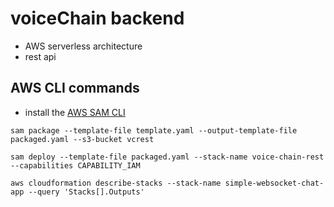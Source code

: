 # voiceChain backend

- AWS serverless architecture
- rest api

## AWS CLI commands

- install the [AWS SAM CLI](https://docs.aws.amazon.com/serverless-application-model/latest/developerguide/serverless-sam-cli-install.html)

```
sam package --template-file template.yaml --output-template-file packaged.yaml --s3-bucket vcrest

sam deploy --template-file packaged.yaml --stack-name voice-chain-rest --capabilities CAPABILITY_IAM

aws cloudformation describe-stacks --stack-name simple-websocket-chat-app --query 'Stacks[].Outputs'
```

